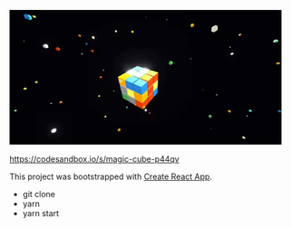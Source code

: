 ![Demo](demo_cube.gif)

https://codesandbox.io/s/magic-cube-p44qv

This project was bootstrapped with [Create React App](https://github.com/facebook/create-react-app).

- git clone
- yarn
- yarn start
